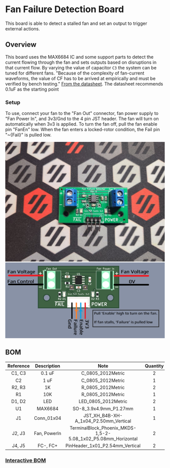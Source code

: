 # Fan Failure Detection Board
This board is able to detect a stalled fan and set an output to trigger external actions.

## Overview
This board uses the MAX6684 IC and some support parts to detect the current flowing through the fan and sets outputs based on disruptions in that current flow. By varying the value of capacitor `C3` the system can be tuned for different fans. "Because  of  the  complexity  of  fan-current  waveforms, the  value  of  CF has  to  be  arrived  at  empirically  and must  be  verified  by  bench  testing." [From the datasheet](https://www.analog.com/media/en/technical-documentation/data-sheets/max6684.pdf). The datasheet recommends 0.1uF as the starting point

### Setup
To use, connect your fan to the "Fan Out" connector, fan power supply to "Fan Power In", and 3v3/Gnd to the 4 pin JST header. The fan will turn on automatically when 3v3 is applied. To turn the fan off, pull the fan enable pin "FanEn" low. When the fan enters a locked-rotor condition, the Fail pin "~{Fail}" is pulled low.

<img src="Images/Assembled.jpg" width="750">

<img src="Images/Wiring_Diagram.png" width="750">

## BOM

| Reference | Description  |                            Note                               | Quantity |   LCSC  |
|   :---:   |     :---:    |                            :---:                              |  :---:   |  :---:  |
|  C1, C3   |    0.1 uF    |                      C_0805_2012Metric                        |     2    | C49678  |
|    C2     |    1 uF      |                      C_0805_2012Metric                        |     1    | C28323  |
|  R2, R3   |    1K        |                      R_0805_2012Metric                        |     2    | C17513  |
|    R1     |    10K       |                      R_0805_2012Metric                        |     1    | C17414  |
|  D1, D2   |    LED       |                     LED_0805_2012Metric                       |     2    | C84256  |
|    U1     |    MAX6684   |                  SO-8_3.9x4.9mm_P1.27mm                       |     1    | C143563 |
|    J1     |  Conn_01x04  |             JST_XH_B4B-XH-A_1x04_P2.50mm_Vertical             |     1    | C144395 |
|  J2, J3   | Fan, PowerIn | TerminalBlock_Phoenix_MKDS-1,5-2-5.08_1x02_P5.08mm_Horizontal |     2    |  C8465  |
|  J4, J5   |    FC-, FC+  |                PinHeader_1x01_P2.54mm_Vertical                |     2    | C492400 |

### [Interactive BOM](http://htmlpreview.github.io/?https://github.com/timmit99/Fan_Stall_Detector/blob/main/iBOM/FanStallDetector.html)
